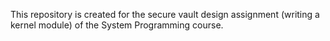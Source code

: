 This repository is created for the secure vault design assignment (writing a kernel module) of the System Programming course.
